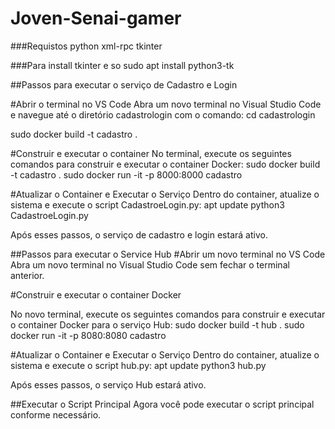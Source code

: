 # Joven-Senai-gamer

###Requistos
python
xml-rpc
tkinter

###Para install tkinter e so 
sudo apt install python3-tk

##Passos para executar o serviço de Cadastro e Login

#Abrir o terminal no VS Code
Abra um novo terminal no Visual Studio Code e navegue até o diretório cadastrologin com o comando:
cd cadastrologin

sudo docker build -t cadastro .

#Construir e executar o container
No terminal, execute os seguintes comandos para construir e executar o container Docker:
sudo docker build -t cadastro .
sudo docker run -it -p 8000:8000 cadastro

#Atualizar o Container e Executar o Serviço
Dentro do container, atualize o sistema e execute o script CadastroeLogin.py:
apt update
python3 CadastroeLogin.py

Após esses passos, o serviço de cadastro e login estará ativo.

##Passos para executar o Service Hub
#Abrir um novo terminal no VS Code
Abra um novo terminal no Visual Studio Code sem fechar o terminal anterior.

#Construir e executar o container Docker

No novo terminal, execute os seguintes comandos para construir e executar o container Docker para o serviço Hub:
sudo docker build -t hub .
sudo docker run -it -p 8080:8080 cadastro

#Atualizar o Container e Executar o Serviço
Dentro do container, atualize o sistema e execute o script hub.py:
apt update
python3 hub.py

Após esses passos, o serviço Hub estará ativo.

##Executar o Script Principal
Agora você pode executar o script principal conforme necessário.
